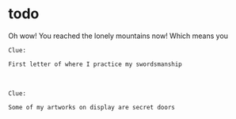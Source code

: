 # todo

Oh wow! You reached the lonely mountains now!
Which means you 

```
Clue:

First letter of where I practice my swordsmanship
```

<br>

```
Clue:

Some of my artworks on display are secret doors
```
